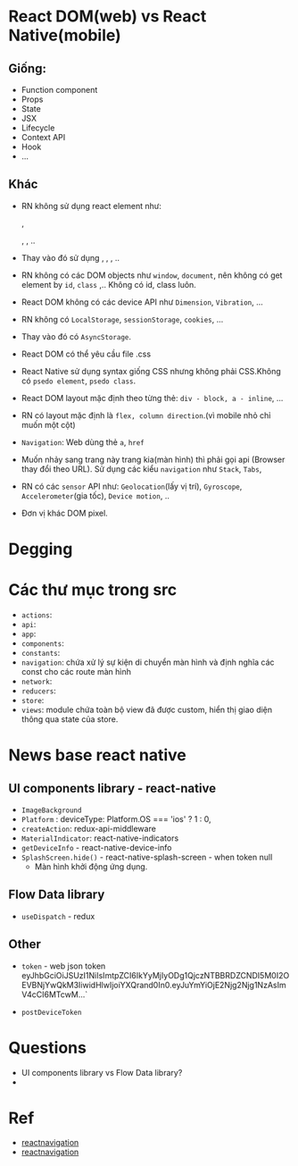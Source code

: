 # React DOM(web) vs React Native(mobile)
## Giống:
+ Function component
+ Props
+ State 
+ JSX
+ Lifecycle
+ Context API
+ Hook
+ ...
## Khác
+ RN không sử dụng react element như: <p>, <div>, <img>, .. 
+ Thay vào đó sử dụng <Text>, <View>, <Image>, ..

+ RN không có các DOM objects như `window`, `document`, nên không có get element by `id`, `class` ,.. Không có id, class luôn.
+ React DOM không có các device API như `Dimension`, `Vibration`, ... 

+ RN không có `LocalStorage`, `sessionStorage`, `cookies`, ...
+ Thay vào đó có `AsyncStorage`.

+ React DOM có thể yêu cầu file .css
+ React Native sử dụng syntax giống CSS nhưng không phải CSS.Không có `psedo element`, `psedo class`.

+ React DOM layout mặc định theo từng thẻ: `div - block, a - inline`, ...
+ RN có layout mặc định là `flex, column direction`.(vì mobile nhỏ chỉ muốn một cột)

+ `Navigation`: Web dùng thẻ `a`, `href` 
+ Muốn nhảy sang trang này trang kia(màn hình) thì phải gọi api (Browser thay đổi theo URL). Sử dụng các kiểu `navigation` như `Stack`, `Tabs`, 

+ RN có các `sensor` API như: `Geolocation`(lấy vị trí), `Gyroscope`, `Accelerometer`(gia tốc), `Device motion`, ..
+ Đơn vị khác DOM pixel.

# Degging

# Các thư mục trong src
+ `actions`: 
+ `api`:
+ `app`:
+ `components`:
+ `constants`:
+ `navigation`: chứa xử lý sự kiện di chuyển màn hình và định nghĩa các const cho các route màn hình
+ `network`:
+ `reducers`:
+ `store`:
+ `views`: module chứa toàn bộ view đã được custom, hiển thị giao diện thông qua state của store.

# News base react native

## UI components library - react-native
+ `ImageBackground`
+ `Platform` : deviceType: Platform.OS === 'ios' ? 1 : 0,
+ `createAction`: redux-api-middleware
+ `MaterialIndicator`: react-native-indicators
+ `getDeviceInfo` - react-native-device-info
+ `SplashScreen.hide()` - react-native-splash-screen - when token null
    + Màn hình khởi động ứng dụng.




## Flow Data library
+ `useDispatch` - redux

## Other

+ `token` - web json token eyJhbGciOiJSUzI1NiIsImtpZCI6IkYyMjIyODg1QjczNTBBRDZCNDI5M0I2OEVBNjYwQkM3IiwidHlwIjoiYXQrand0In0.eyJuYmYiOjE2Njg2Njg1NzAsImV4cCI6MTcwM...`

+ `postDeviceToken` 


# Questions
+ UI components library vs Flow Data library?
+ 

# Ref
+ [reactnavigation](https://reactnavigation.org/)
+ [reactnavigation](https://reactnavigation.org/)